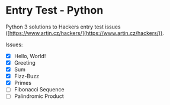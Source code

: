 # Entry Test - Python

Python 3 solutions to Hackers entry test issues
([https://www.artin.cz/hackers/](https://www.artin.cz/hackers/)).

Issues:

- [x] Hello, World!
- [x] Greeting
- [x] Sum
- [x] Fizz-Buzz
- [x] Primes
- [ ] Fibonacci Sequence
- [ ] Palindromic Product
